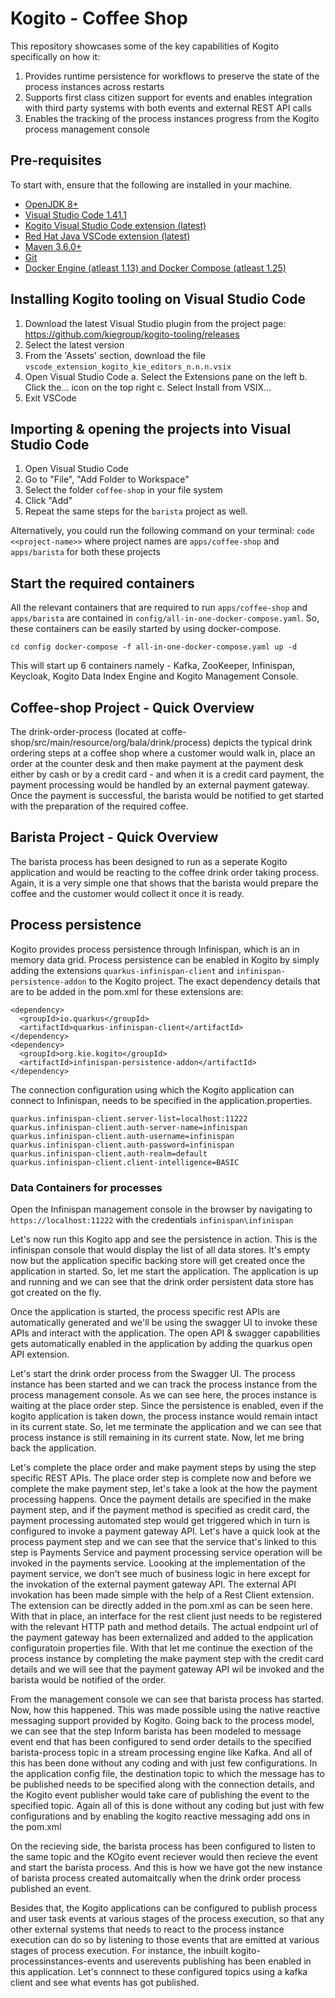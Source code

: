 # Kogito - Coffee Shop 

This repository showcases some of the key capabilities of Kogito specifically on how it:

1. Provides runtime persistence for workflows to preserve the state of the process instances across restarts
2. Supports first class citizen support for events and enables integration with third party systems with both events and external REST API calls
3. Enables the tracking of the process instances progress from the Kogito process management console

## Pre-requisites

To start with, ensure that the following are installed in your machine.

-   [OpenJDK 8+](https://computingforgeeks.com/how-to-install-java-11-openjdk-11-on-rhel-8)
-   [Visual Studio Code 1.41.1](https://code.visualstudio.com/docs/setup/linux)
-   [Kogito Visual Studio Code extension (latest)](https://github.com/kiegroup/kogito-tooling/releases)
-   [Red Hat Java VSCode extension (latest)](https://marketplace.visualstudio.com/items?itemName=redhat.java)
-   [Maven 3.6.0+](https://maven.apache.org/install.html)
-   [Git](https://git-scm.com/book/en/v2/Getting-Started-Installing-Git)
-   [Docker Engine (atleast 1.13) and Docker Compose (atleast 1.25)](https://download.docker.com/)

## Installing Kogito tooling on Visual Studio Code

1. Download the latest Visual Studio plugin from the project page: https://github.com/kiegroup/kogito-tooling/releases
2. Select the latest version
3. From the 'Assets' section, download the file `vscode_extension_kogito_kie_editors_n.n.n.vsix`
4. Open Visual Studio Code
  a. Select the Extensions pane on the left
  b. Click the... icon on the top right
  c. Select Install from VSIX...
5. Exit VSCode 

## Importing & opening the projects into Visual Studio Code

 1. Open Visual Studio Code 
 2. Go to "File", "Add Folder to Workspace"
 3. Select the folder `coffee-shop` in your file system 
 4. Click "Add" 
 5. Repeat the same steps for the `barista` project as well. 
 
Alternatively, you could run the following command on your terminal: `code <<project-name>>` where project names are `apps/coffee-shop` and `apps/barista` for both these projects

## Start the required containers

All the relevant containers that are required to run `apps/coffee-shop` and `apps/barista` are contained in `config/all-in-one-docker-compose.yaml`. So, these containers can be easily started by using docker-compose.

`cd config
 docker-compose -f all-in-one-docker-compose.yaml up -d`

This will start up 6 containers namely - Kafka, ZooKeeper, Infinispan, Keycloak, Kogito Data Index Engine and Kogito Management Console. 

## Coffee-shop Project - Quick Overview

The drink-order-process (located at coffe-shop/src/main/resource/org/bala/drink/process) depicts the typical drink ordering steps at a coffee shop where a customer would walk in, place an order at the counter desk and then make payment at the payment desk either by cash or by a credit card - and when it is a credit card payment, the payment processing would be handled by an external payment gateway. Once the payment is successful, the barista would be notified to get started with the preparation of the required coffee. 

## Barista Project - Quick Overview

The barista process has been designed to run as a seperate Kogito application and would be reacting to the coffee drink order taking process. Again, it is a very simple one that shows that the barista would prepare the coffee and the customer would collect it once it is ready.

## Process persistence

Kogito provides process persistence through Infinispan, which is an in memory data grid. Process persistence can be enabled in Kogito by simply adding the extensions `quarkus-infinispan-client` and `infinispan-persistence-addon` to the Kogito project. The exact dependency details that are to be added in the pom.xml for these extensions are:

    <dependency>
      <groupId>io.quarkus</groupId>
      <artifactId>quarkus-infinispan-client</artifactId>
    </dependency>
    <dependency>
      <groupId>org.kie.kogito</groupId>
      <artifactId>infinispan-persistence-addon</artifactId>
    </dependency>
    
The connection configuration using which the Kogito application can connect to Infinispan, needs to be specified in the application.properties. 

    quarkus.infinispan-client.server-list=localhost:11222
    quarkus.infinispan-client.auth-server-name=infinispan
    quarkus.infinispan-client.auth-username=infinispan
    quarkus.infinispan-client.auth-password=infinispan
    quarkus.infinispan-client.auth-realm=default
    quarkus.infinispan-client.client-intelligence=BASIC

### Data Containers for processes

Open the Infinispan management console in the browser by navigating to `https://localhost:11222` with the credentials `infinispan\infinispan`


Let's now run this Kogito app and see the persistence in action. This is the infinispan console that would display the list of all data stores. It's empty now but the application specific backing store will get created once the application in started. So, let me start the application. The application is up and running and we can see that the drink order persistent data store has got created on the fly. 

Once the application is started, the process specific rest APIs are automatically generated and we'll be using the swagger UI to invoke these APIs and interact with the application. The open API & swagger capabilities gets automatically enabled in the application by adding the quarkus open API extension. 

Let's start the drink order process from the Swagger UI. The process instance has been started and we can track the process instance from the process management console. As we can see here, the proces instance is waiting at the place order step. Since the persistence is enabled, even if the kogito application is taken down, the process instance would remain intact in its current state. So, let me terminate the application and we can see that process instance is still remaining in its current state. Now, let me bring back the application.

Let's complete the place order and make payment steps by using the step specific REST APIs. The place order step is complete now and before we complete the make payment step, let's take a look at the how the payment processing happens. Once the payment details are specified in the make payment step, and if the payment method is specified as credit card, the payment processing automated step would get triggered which in turn is configured to invoke a payment gateway API. Let's have a quick look at the process payment step and we can see that the service that's linked to this step is Payments Service and payment processing service operation will be invoked in the payments service. Loooking at the implementation of the payment service, we don't see much of business logic in here except for the invokation of the external payment gateway API. The external API invokation has been made simple with the help of a Rest Client extension. The extension can be directly added in the pom.xml as can be seen here. With that in place, an interface for the rest client just needs to be registered with the relevant HTTP path and method details. The actual endpoint url of the payment gateway has been externalized and added to the application configuratoin properties file. With that let me continue the exection of the process instance by completing the make payment step with the credit card details and we will see that the payment gateway API wil be invoked and the barista would be notified of the order. 

From the management console we can see that barista process has started. Now, how this happened. This was made possible using the native reactive messaging support provided by Kogito. Going back to the process model, we can see that the step Inform barista has been modeled to message event end that has been configured to send order details to the specified barista-process topic in a stream processing engine like Kafka. And all of this has been done without any coding and with just few configurations. In the application config file, the destination topic to which the message has to be published needs to be specified along with the connection details, and the Kogito event publisher would take care of publishing the event to the specified topic. Again all of this is done without any coding but just with few configurations and by enabling the kogito reactive messaging add ons in the pom.xml

On the recieving side, the barista process has been configured to listen to the same topic and the KOgito event reciever would then recieve the event and start the barista process. And this is how we have got the new instance of barista process created automaitcally when the drink order process published an event.

Besides that, the Kogito applications can be configured to publish process and user task events at various stages of the process execution, so that any other external systems that needs to react to the process instance execution can do so by listening to those events that are emitted at various stages of process execution. For instance, the inbuilt  kogito-processinstances-events and userevents publishing has been enabled in this application. Let's connnect to these configured topics using a kafka client and see what events has got published. 

